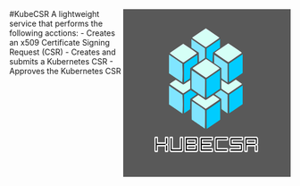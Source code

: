 <img src="https://github.com/tonedefdev/kubecsr/blob/dev/img/kubecsr_logo.png" align="right" width="300" height="300">
#KubeCSR
A lightweight service that performs the following acctions:
- Creates an x509 Certificate Signing Request (CSR)
- Creates and submits a Kubernetes CSR
- Approves the Kubernetes CSR
